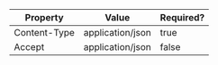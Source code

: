 <div class="datatable-begin"></div>

| Property      | Value            | Required? |
|-------------- |------------------|-----------|
| Content-Type  | application/json | true      |
| Accept        | application/json | false     |

<div class="datatable-end"></div>
